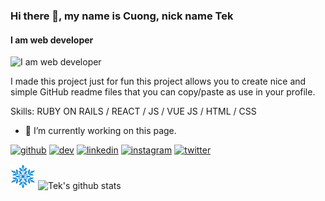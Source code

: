 ### Hi there 👋, my name is Cuong, nick name Tek
#### I am web developer
![I am web developer](https://raw.githubusercontent.com/duongvancuong/duongvancuong/master/coder.gif)

I made this project just for fun this project allows you to create nice and simple GitHub readme files that you can copy/paste as use in your profile.

Skills: RUBY ON RAILS / REACT / JS / VUE JS / HTML / CSS

- 🔭 I’m currently working on this page. 


[<img src='https://cdn.jsdelivr.net/npm/simple-icons@3.0.1/icons/github.svg' alt='github' height='40'>](https://github.com/duongvancuong)  [<img src='https://cdn.jsdelivr.net/npm/simple-icons@3.0.1/icons/dev-dot-to.svg' alt='dev' height='40'>](https://dev.to/tekfun)  [<img src='https://cdn.jsdelivr.net/npm/simple-icons@3.0.1/icons/linkedin.svg' alt='linkedin' height='40'>](https://www.linkedin.com/in/duong-van-cuong-57521a120//)  [<img src='https://cdn.jsdelivr.net/npm/simple-icons@3.0.1/icons/instagram.svg' alt='instagram' height='40'>](https://www.instagram.com/tekfun.js/)  [<img src='https://cdn.jsdelivr.net/npm/simple-icons@3.0.1/icons/twitter.svg' alt='twitter' height='40'>](https://twitter.com/vancuong279)  

<a href='https://archiveprogram.github.com/'><img src='https://raw.githubusercontent.com/acervenky/animated-github-badges/master/assets/acbadge.gif' width='40' height='40'></a> 
![Tek's github stats](https://github-readme-stats.vercel.app/api?username=duongvancuong&show_icons=true&theme=radical)
